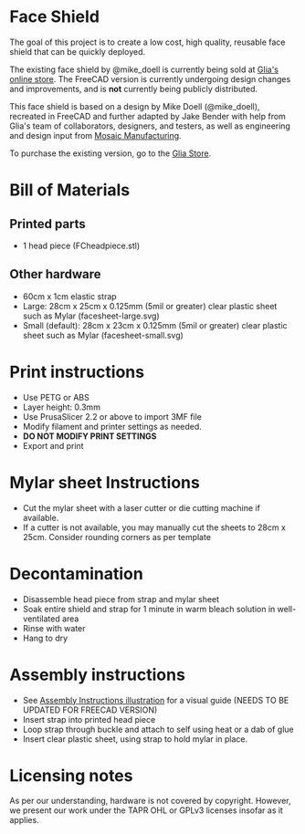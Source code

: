 # Face Shield
The goal of this project is to create a low cost, high quality, reusable face
shield that can be quickly deployed.

The existing face shield by @mike_doell is currently being sold at [Glia's online store](https://store.glia.org). The FreeCAD version is currently undergoing design changes and improvements, and is **not** currently being publicly distributed.

This face shield is based on a design by Mike Doell (@mike_doell), recreated in FreeCAD and further adapted by Jake Bender with help from Glia's team of collaborators, designers, and testers, as well as engineering and design input from [Mosaic Manufacturing](https://www.mosaicmfg.com).

To purchase the existing version, go to the [Glia Store](https://store.glia.org).

# Bill of Materials
## Printed parts
* 1 head piece (FCheadpiece.stl)

## Other hardware
* 60cm x 1cm elastic strap
* Large: 28cm x 25cm x 0.125mm (5mil or greater) clear plastic sheet such as Mylar (facesheet-large.svg)
* Small (default): 28cm x 23cm x 0.125mm (5mil or greater) clear plastic sheet such as Mylar (facesheet-small.svg)

# Print instructions
* Use PETG or ABS
* Layer height: 0.3mm
* Use PrusaSlicer 2.2 or above to import 3MF file
* Modify filament and printer settings as needed.
* **DO NOT MODIFY PRINT SETTINGS**
* Export and print

# Mylar sheet Instructions
* Cut the mylar sheet with a laser cutter or die cutting machine if available.
* If a cutter is not available, you may manually cut the sheets to
28cm x 25cm. Consider rounding corners as per template

# Decontamination
* Disassemble head piece from strap and mylar sheet
* Soak entire shield and strap for 1 minute in warm bleach solution in well-ventilated area
* Rinse with water
* Hang to dry

# Assembly instructions
* See [Assembly Instructions illustration](instructions.jpg) for a visual guide (NEEDS TO BE UPDATED FOR FREECAD VERSION)
* Insert strap into printed head piece
* Loop strap through buckle and attach to self using heat or a dab of glue
* Insert clear plastic sheet, using strap to hold mylar in place.

# Licensing notes
As per our understanding, hardware is not covered by copyright. However, we
present our work under the TAPR OHL or GPLv3 licenses insofar as it applies.
